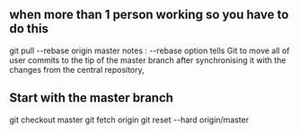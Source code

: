## when more than 1 person working so you have to do this
  git pull --rebase origin master
  notes : --rebase option tells Git to move all of user commits to the tip of the master branch after synchronising it with the changes from the central repository,
## Start with the master branch
  git checkout master
  git fetch origin 
  git reset --hard origin/master
